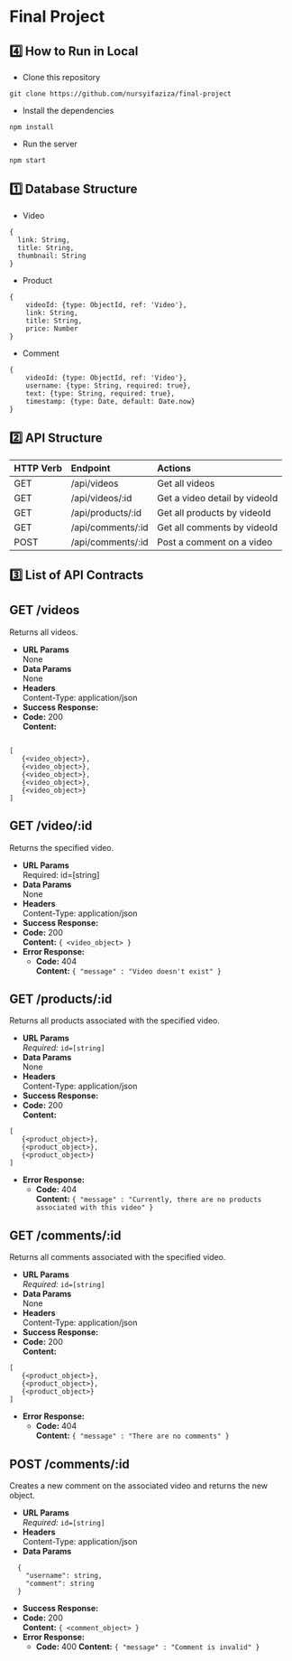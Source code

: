 # Final Project


**4️⃣ How to Run in Local**
----
* Clone this repository
```
git clone https://github.com/nursyifaziza/final-project
```
* Install the dependencies
```
npm install
```
* Run the server
```
npm start
```

**1️⃣ Database Structure**
----
* Video
```
{
  link: String,
  title: String,
  thumbnail: String
}
```

* Product
```
{
    videoId: {type: ObjectId, ref: 'Video'},
    link: String,
    title: String,
    price: Number
}
```

* Comment
```
{
    videoId: {type: ObjectId, ref: 'Video'},
    username: {type: String, required: true},
    text: {type: String, required: true},
    timestamp: {type: Date, default: Date.now}
}
```

**2️⃣ API Structure**
----
| HTTP Verb    | Endpoint           | Actions                          |
| :---         | :---               | :---                             |
| GET          | /api/videos        | Get all videos                   |
| GET          | /api/videos/:id    | Get a video detail by videoId    |
| GET          | /api/products/:id    | Get all products by videoId      |
| GET          | /api/comments/:id  | Get all comments by videoId      |
| POST         | /api/comments/:id  | Post a comment on a video        |

**3️⃣ List of API Contracts**
----
**GET /videos**
----
  Returns all videos.
* **URL Params**  
  None
* **Data Params**  
  None
* **Headers**  
  Content-Type: application/json  
* **Success Response:**  
* **Code:** 200  
  **Content:**  
```

[
   {<video_object>},
   {<video_object>},
   {<video_object>},
   {<video_object>},
   {<video_object>}
]
```

**GET /video/:id**
----
  Returns the specified video.
* **URL Params**  
  Required: id=[string]
* **Data Params**  
  None
* **Headers**  
  Content-Type: application/json  
* **Success Response:** 
* **Code:** 200  
  **Content:**  `{ <video_object> }` 
* **Error Response:**  
  * **Code:** 404  
  **Content:** `{ "message" : "Video doesn't exist" }`

**GET /products/:id**
----
  Returns all products associated with the specified video.
* **URL Params**  
  *Required:* `id=[string]`
* **Data Params**  
  None
* **Headers**  
  Content-Type: application/json  
* **Success Response:**  
* **Code:** 200  
  **Content:**  
```
[
   {<product_object>},
   {<product_object>},
   {<product_object>}
]
```
* **Error Response:**  
  * **Code:** 404  
  **Content:** `{ "message" : "Currently, there are no products associated with this video" }`

**GET /comments/:id**
----
  Returns all comments associated with the specified video.
* **URL Params**  
  *Required:* `id=[string]`
* **Data Params**  
  None
* **Headers**  
  Content-Type: application/json  
* **Success Response:**  
* **Code:** 200  
  **Content:**  
```
[
   {<product_object>},
   {<product_object>},
   {<product_object>}
]
```
* **Error Response:**  
  * **Code:** 404  
  **Content:** `{ "message" : "There are no comments" }`

**POST /comments/:id**
----
  Creates a new comment on the associated video and returns the new object.
* **URL Params**  
  *Required:* `id=[string]`
* **Headers**  
  Content-Type: application/json  
* **Data Params**  
```
  {
    "username": string,
    "comment": string
  }
```
* **Success Response:**  
* **Code:** 200  
  **Content:**  `{ <comment_object> }`
* **Error Response:**  
  * **Code:** 400 
  **Content:** `{ "message" : "Comment is invalid" }`
